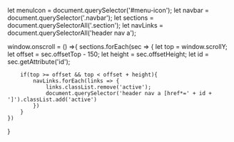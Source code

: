 let menuIcon = document.querySelector('#menu-icon');
let navbar = document.querySelector('.navbar');
let sections = document.querySelectorAll('.section');
let navLinks = document.querySelectorAll('header nav a');

window.onscroll = () =>{
    sections.forEach(sec => {
        let top = window.scrollY;
        let offset = sec.offsetTop - 150;
        let height = sec.offsetHeight;
        let id = sec.getAttribute('id');

        if(top >= offset && top < offset + height){
            navLinks.forEach(links => {
                links.classList.remove('active');
                document.querySelector('header nav a [href*=' + id + ']').classList.add('active')
            })
        }
    })
}
